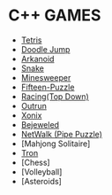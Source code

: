 # C++ GAMES

- [Tetris]()
- [Doodle Jump]()
- [Arkanoid]()
- [Snake]()
- [Minesweeper]()
- [Fifteen-Puzzle]()
- [Racing(Top Down)]()
- [Outrun]()
- [Xonix]()
- [Bejeweled]()
- [NetWalk (Pipe Puzzle)]()
- [Mahjong Solitaire]
- [Tron]()
- [Chess]
- [Volleyball]
- [Asteroids]
